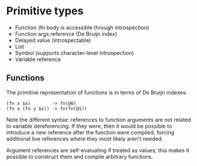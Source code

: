 # Primitive types
- Function (fn body is accessible through introspection)
- Function args reference (De Bruijn index)
- Delayed value (introspectable)
- List
- Symbol (supports character-level introspection)
- Variable reference

## Functions
The primitive representation of functions is in terms of De Bruijn indexes:

```
(fn x $x)        -> fn(@0)
(fn x (fn y $x)) -> fn(fn(@1))
```

Note the different syntax: references to function arguments are not related to
variable dereferencing. If they were, then it would be possible to introduce a
new reference after the function were compiled, forcing additional live
references where they most likely aren't needed.

Argument references are self-evaluating if treated as values; this makes it
possible to construct them and compile arbitrary functions.
